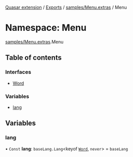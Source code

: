 [Quasar extension](../index.md) / [Exports](../modules.md) / [samples/Menu.extras](samples_Menu_extras.md) / Menu

# Namespace: Menu

[samples/Menu.extras](samples_Menu_extras.md).Menu

## Table of contents

### Interfaces

- [Word](../interfaces/samples_Menu_extras.Menu.Word.md)

### Variables

- [lang](samples_Menu_extras.Menu.md#lang)

## Variables

### lang

• `Const` **lang**: `baseLang.Lang`<keyof [`Word`](../interfaces/samples_Menu_extras.Menu.Word.md), `never`\> = `baseLang`
